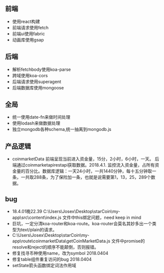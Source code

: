 ## 前端
* 使用react构建
* 前端请求使用fetch
* 前端ui使用fabric
* 动画库使用gsap
## 后端
* 解析fetchbody使用koa-parse
* 跨域使用koa-cors
* 后端请求使用superagent
* 后端数据库使用mongoose

## 全局
* 统一使用date-fn来做时间处理
* 使用lodash来做数据处理
* 独立mongodb各种schema,统一抽离到mongodb.js
## 产品逻辑
* coinmarketData 前端呈现当前进入资金量，15分，2小时，6小时，一天。
后端通过coinmarketapirestapi获取数据。2018.4.1.
监控流入资金量，占所有资金量的百分比。数据库逻辑：一天24小时，一共1440分钟，每十五分钟取一条，一共取288条，为了保险加一条，也就是说需要第1，13，25，289个数据。

## bug

* 18.4.01晚22.39 C:\Users\Josex\Desktop\starCoin\my-app\src\content\index.js 文件中this绑定问题，need keep in mind
* 巨坑，一定分清koa-router和koa-route。koa-router会莫名其妙多出一个类型为text/plain的请求。
* C:\Users\Josex\Desktop\starCoin\my-app\route\coinmarketData\getCoinMarketData.js 文件中promise的resolve和reject的顺序不能颠倒，否则报错。
* 修复找寻币种使用name，改为symbol 2018.0404
* 修复table组件重复访问的bug 2018.0404
* setState箭头函数绑定词法作用域